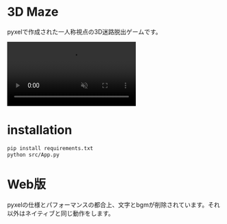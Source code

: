 # 3D Maze
pyxelで作成された一人称視点の3D迷路脱出ゲームです。

<div><video controls src="https://raw.githubusercontent.com/Sanzentyo/3D_Maze/refs/heads/main/3D_Maze_Demo.mp4" title="3D_Maze_Demo.mp4" muted="false"></video></div>

# installation
```sh
pip install requirements.txt
python src/App.py
```

# Web版
pyxelの仕様とパフォーマンスの都合上、文字とbgmが削除されています。それ以外はネイティブと同じ動作をします。